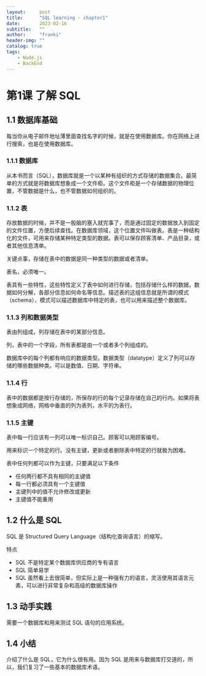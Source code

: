 ```yaml
---
layout:     post
title:      "SQL learning - chapter1"
date:       2023-02-16
subtitle:   ""
author:     "franki"
header-img: ""
catalog: true
tags:
    - Node.js
    - BackEnd
---
```


# 第1课 了解 SQL

## 1.1 数据库基础

每当你从电子邮件地址薄里面查找名字的时候，就是在使用数据库。你在网络上进行搜索，也是在使用数据库。

### 1.1.1 数据库

从本书而言（SQL），数据库就是一个以某种有组织的方式存储的数据集合。最简单的方式就是将数据库想象成一个文件柜。这个文件柜是一个存储数据的物理位置，不管数据是什么，也不管数据如何组织的。

### 1.1.2 表

存放数据的时候，并不是一股脑的塞入就完事了，而是通过固定的数据放入到固定的文件位置，方便后续查找。在数据库领域，这个位置文件叫做表。表是一种结构化的文件，可用来存储某种特定类型的数据。表可以保存顾客清单、产品目录，或者其他信息清单。

关键点事，存储在表中的数据是同一种类型的数据或者清单。

表名，必须唯一。

表具有一些特性，这些特性定义了表中如何进行存储，包括存储什么样的数据，数据如何分解，各部分信息如何命名等信息。描述表的这组信息就是所谓的模式（schema），模式可以描述数据库中特定的表，也可以用来描述整个数据库。

### 1.1.3 列和数据类型

表由列组成，列存储在表中的某部分信息。

列，表中的一个字段，所有表都是由一个或者多个列组成的。

数据库中的每个列都有响应的数据类型。数据类型（datatype）定义了列可以存储的哪些数据种类。可以是数值、日期、字符串。

### 1.1.4 行

表中的数据都是按行存储的，所保存的行的每个记录存储在自己的行内。如果将表想象成网络，网格中垂直的列为表列，水平的为表行。

### 1.1.5 主键

表中每一行应该有一列可以唯一标识自己。顾客可以用顾客编号。

用来标识一个特定的行。没有主键，更新或者删除表中特定的行就极为困难。

表中任何列都可以作为主键，只要满足以下条件

- 任何两行都不具有相同的主键值
- 每一行都必须具有一个主键值
- 主键列中的值不允许修改或更新
- 主键值不能重用

## 1.2 什么是 SQL

SQL 是 Structured Query Language（结构化查询语言）的缩写。

特点

- SQL 不是特定某个数据库供应商的专有语言
- SQL 简单易学
- SQL 虽然看上去很简单，但实际上是一种强有力的语言，灵活使用其语言元素，可以进行非常复杂和高级的数据库操作

## 1.3 动手实践

需要一个数据库和用来测试 SQL 语句的应用系统。

## 1.4 小结

介绍了什么是 SQL，它为什么很有用。因为 SQL 是用来与数据库打交道的，所以，我们复习了一些基本的数据库术语。
